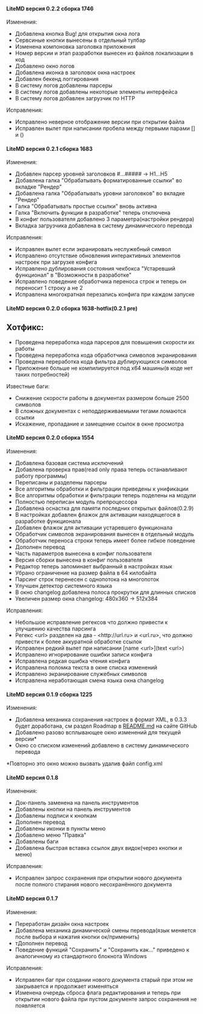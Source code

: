 #### LiteMD версия 0.2.2 сборка 1746

Изменения:
- Добавлена кнопка Bug! для открытия окна лога
- Сервсиные кнопки вынесены в отдельный тулбар
- Изменена компоновка заголовка приложения
- Номер версии и этап разработки вынесен из файлов локализации в код
- Добавлено окно логов
- Добавлена иконка в заголовок окна настроек
- Добавлен бекенд логгирования
- В систему логов добавлены парсеры
- В систему логов добавлены некоторые элементы интерфейса
- В систему логов добавлен загрузчик по HTTP

Исправления:
- Исправлено неверное отображение версии при открытии файла
- Исправлен вылет при написании пробела между первыми парами [] и ()

#### LiteMD версия 0.2.1 сборка 1683

Изменения:
- Добавлен парсер уровней заголовков #...##### -> H1...H5
- Добавлена галка "Обрабатывать форматированные ссылки" во вкладке "Рендер"
- Добавлена галка "Обрабатывать уровни заголовков" во вкладке "Рендер"
- Галка "Обрабатывать простые ссылки" вновь активна
- Галка "Включить функции в разработке" теперь отключена
- В конфиг пользователя добавлено 3 параметра(настройки рендера)
- Вкладка загрузчика добавлена в систему динамического перевода

Исправления:
- Исправлен вылет если экранировать неслужебный символ
- Исправлено отсутствие обновления интерактивных элементов настроек при загрузке конфига
- Исправлено дублирования состояния чекбокса "Устаревший функционал" в "Возможности в разработке"
- Исправлено поведение обработчика переноса строк и теперь он переносит 1 строку а не 2
- Исправлена многократная перезапись конфига при каждом запуске

#### LiteMD версия 0.2.0 сборка 1638-hotfix(0.2.1 pre)

## Хотфикс:
- Проведена переработка кода парсеров для повышения скорости их работы
- Проведена переработка кода обработчика символов экранирования
- Проведена переработка кода фильтра дублирующихся символов
- Приложение больше не компилируется под x64 машины(в коде нет таких потребностей)

Известные баги:
- Снижение скорости работы в документах размером больше 2500 символов
- В сложных документах с неподдерживаемыми тегами ломаются ссылки
- Искажение, пропадание и замещение ссылок в окне просмотра

#### LiteMD версия 0.2.0 сборка 1554

Изменения:
- Добавлена базовая система исключений
- Добавлена проверка прав(read only права теперь останавливают работу программы)
- Переписаны и разделены парсеры
- Все алгоритмы обработки и фильтрации приведены к унификации
- Все алгоритмы обработки и фильтрации теперь поделены на модули
- Полностью переписан модуль препроцессора
- Добавлена оснастка для памяти последних открытых файлов(0.2.9)
- В настройках добавлен флажок для активации находящегося в разработке функционала
- Добавлен флажок для активации устаревшего функционала
- Обработчик символов экранирования вынесен в отдельный модуль
- Обработчик переноса строки теперь имеет более гибкое поведение
- Дополнен перевод
- Часть параметров вынесена в конфиг пользователя
- Версия сборки вынесена в конфиг пользователя
- Редактор теперь запоминает выбранный в настройках язык
- Убрано ограничение на размер файла в 64 килобайта
- Парсинг строк перенесен с однопотока на многопоток
- Улучшен детектор системного языка
- В окно changelog добавлена полоса прокрутки для длинных списков
- Увеличен размер окна changelog: 480х360 -> 512х384

Исправления:
- Небольшое исправление регексов что должно привести к улучшению качества парсинга
- Регекс \<url\> разделен на два - \<http:\/\/url.ru\> и \<url.ru\>, что должно привести к более аккуратной обработке ссылок
- Исправлен редкий вылет при написании \[name \<url\>\]\(text \<url\>\)
- Исправлено игнорирование ошибки записи конфига
- Исправлена редкая ошибка чтения конфига
- Исправлена поломка текста в окне списка изменений
- Исправлено экранирование служебных символов
- Исправлена неработающая смена языка окна changelog

#### LiteMD версия 0.1.9 сборка 1225

Изменения:
- Добавлена механика сохранения настроек в формат XML, в 0.3.3 будет доработана, см раздел Roadmap в  [README.md](https://github.com/anrej0705/LiteMD/blob/master/README.md) на сайте GitHub
- Добавлено разово всплывающее окно изменений для текущей версии*
- Окно со списком изменений добавлено в систему динамического перевода

*Повторно это окно можно вызвать удалив файл config.xml

#### LiteMD версия 0.1.8

Изменения:
- Док-панель заменена на панель инструментов
- Добавлены кнопки на панель инструментов
- Добавлены подписи к кнопкам
- Дополнен перевод
- Добавлены иконки в пункты меню
- Добавлено меню "Правка"
- Добавлены баги
- Добавлена быстрая вставка ссылок двух видок(через кнопки и меню)

Исправления:
- Исправлен запрос сохранения при открытии нового документа после полного стирания нового несохранённого документа

#### LiteMD версия 0.1.7

Изменения:
- Переработан дизайн окна настроек
- Добавлена механика динамической смены перевода(язык меняется после выбора и нажатия кнопки ок/применить)
- тДополнен перевод
- Поведение функций "Сохранить" и "Сохранить как..." приведено к аналогичному из стандартного блокнота Windows

Исправления:
- Исправлен баг при создании нового документа старый при этом не закрывается и продолжает изменяться
- Изменена очередь сброса флага редактирования и теперь при открытии нового файла при пустом документе запрос сохранения не появляется










